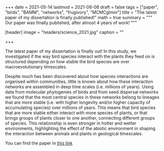 +++
date = 2021-05-14
lastmod = 2021-06-08
draft = false
tags = ["paper", "birds", "BAMM", "networks", "frugivory", "MCMCglmm"]
title = "The latest paper of my dissertation is finally published!"
math = true
summary = """
Our paper was finally published, after almost 4 years of work!
"""

[header]
image = "headers/science_2021.jpg"
caption = ""

+++

The latest paper of my dissertation is finally out! In this study, we investigated if the way bird species interact with the plants they feed on is structured depending on how stable the bird species are over macroevolutionary timescales.

Despite much has been discovered about how species interactions are organised within communities, little is known about how these interaction networks are assembled in deep time scales (i.e. millions of years). Using data from molecular phylogenies of birds and from seed dispersal networks we found that the most central species in these networks belong to lineages that are more stable (i.e. with higher longevity and/or higher capacity of accumulating species) over millions of years. This means that bird species that are more stable either interact with more species of plants, or that brings groups of plants closer to one another, connecting different groups of species. This relationship is even stronger in hotter and wetter environments, highlighting the effect of the abiotic environment in shaping the interaction between animals and plants in geological timescales.

You can find the paper in [this link](https://doi.org/10.1126/science.abf0556)

